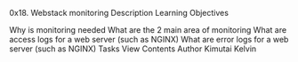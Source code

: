 0x18. Webstack monitoring
Description
Learning Objectives

Why is monitoring needed
What are the 2 main area of monitoring
What are access logs for a web server (such as NGINX)
What are error logs for a web server (such as NGINX)
Tasks
View Contents
Author
Kimutai Kelvin
